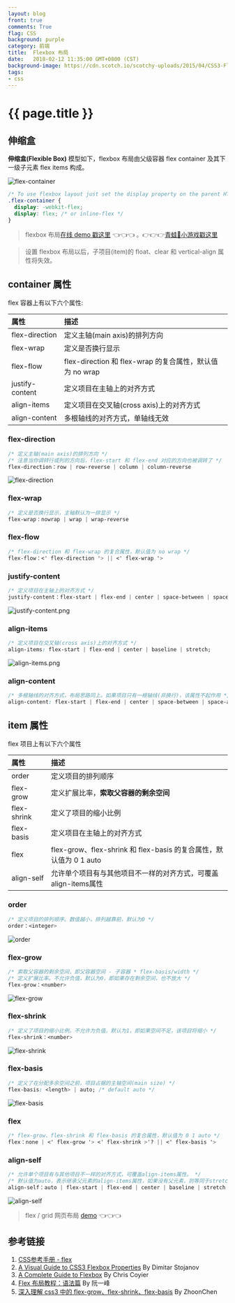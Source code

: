 ```yaml
---
layout: blog
front: true
comments: True
flag: CSS
background: purple
category: 前端
title:  Flexbox 布局
date:   2018-02-12 11:35:00 GMT+0800 (CST)
background-image: https://cdn.scotch.io/scotchy-uploads/2015/04/CSS3-Flexbox-Model.jpg
tags:
- css
---
```

# {{ page.title }}

## 伸缩盒

**伸缩盒(Flexible Box)** 模型如下，flexbox 布局由父级容器 flex container 及其下一级子元素 flex items 构成。

![flex-container](https://cdn.scotch.io/scotchy-uploads/2015/04/CSS3-Flexbox-Model.jpg)

```CSS
/* To use flexbox layout just set the display property on the parent HTML element */
.flex-container {
  display: -webkit-flex;
  display: flex; /* or inline-flex */
}
```

> flexbox 布局[在线 demo 戳这里](https://codepen.io/justd/full/yydezN/) 👈👈👈 。👉👉👉[青蛙🐸小游戏戳这里](https://flexboxfroggy.com/#zh-cn)

> 设置 flexbox 布局以后，子项目(item)的 float、clear 和 vertical-align 属性将失效。

## container 属性

flex 容器上有以下六个属性:

| 属性 | 描述 |
|:-------------|:------------------|
| flex-direction | 定义主轴(main axis)的排列方向 |
| flex-wrap | 定义是否换行显示 |
| flex-flow | flex-direction 和 flex-wrap 的复合属性，默认值为 no wrap |
| justify-content | 定义项目在主轴上的对齐方式 |
| align-items | 定义项目在交叉轴(cross axis)上的对齐方式 |
| align-content | 多根轴线的对齐方式，单轴线无效 |

### flex-direction

```CSS
/* 定义主轴(main axis)的排列方向 */
/* 注意当你调转行或列的方向后，flex-start 和 flex-end 对应的方向也被调转了 */
flex-direction：row | row-reverse | column | column-reverse
```

![flex-direction](https://css-tricks.com/wp-content/uploads/2013/04/flex-direction2.svg)

### flex-wrap

```CSS
/* 定义是否换行显示，主轴默认为一排显示 */
flex-wrap：nowrap | wrap | wrap-reverse
```

### flex-flow

```CSS
/* flex-direction 和 flex-wrap 的复合属性，默认值为 no wrap */
flex-flow：<' flex-direction '> || <' flex-wrap '>
```

### justify-content

```CSS
/* 定义项目在主轴上的对齐方式 */
justify-content：flex-start | flex-end | center | space-between | space-around | space-evenly
```

![justify-content.png](https://i.loli.net/2018/02/26/5a935bee75e7c.png)

### align-items

```CSS
/* 定义项目在交叉轴(cross axis)上的对齐方式 */
align-items: flex-start | flex-end | center | baseline | stretch;
```

![align-items.png](http://www.ruanyifeng.com/blogimg/asset/2015/bg2015071011.png)

### align-content

```CSS
/* 多根轴线的对齐方式，布局思路同上。如果项目只有一根轴线(非换行)，该属性不起作用 */
align-content: flex-start | flex-end | center | space-between | space-around | stretch;
```

## item 属性

flex 项目上有以下六个属性

| 属性 | 描述 |
|:-------------|:------------------|
| order | 定义项目的排列顺序 |
| flex-grow | 定义扩展比率，**索取父容器的剩余空间** |
| flex-shrink | 定义了项目的缩小比例 |
| flex-basis | 定义项目在主轴上的对齐方式 |
| flex | flex-grow、flex-shrink 和 flex-basis 的复合属性，默认值为 0 1 auto |
| align-self | 允许单个项目有与其他项目不一样的对齐方式，可覆盖align-items属性 |

### order

```CSS
/* 定义项目的排列顺序。数值越小，排列越靠前，默认为0 */
order：<integer>
```

![order](https://cdn.scotch.io/scotchy-uploads/2015/04/flexbox-order.jpg)

### flex-grow

```CSS
/* 索取父容器的剩余空间，即父容器空间 - 子容器 * flex-basis/width */
/* 定义扩展比率。不允许负值，默认为0，即如果存在剩余空间，也不放大 */
flex-grow：<number>
```

![flex-grow](https://cdn.scotch.io/scotchy-uploads/2015/04/flexbox-flex-grow-2.jpg)

### flex-shrink

```CSS
/* 定义了项目的缩小比例。不允许为负值，默认为1，即如果空间不足，该项目将缩小 */
flex-shrink：<number>
```

![flex-shrink](https://cdn.scotch.io/scotchy-uploads/2015/04/flexbox-flex-shrink.jpg)

### flex-basis

```CSS
/* 定义了在分配多余空间之前，项目占据的主轴空间(main size) */
flex-basis: <length> | auto; /* default auto */
```

![flex-basis](https://cdn.scotch.io/scotchy-uploads/2015/04/flexbox-flex-basis.jpg)

### flex

```CSS
/* flex-grow、flex-shrink 和 flex-basis 的复合属性，默认值为 0 1 auto */
flex：none | <' flex-grow '> <' flex-shrink >'? || <' flex-basis '>
```

### align-self

```CSS
/* 允许单个项目有与其他项目不一样的对齐方式，可覆盖align-items属性。 */
/* 默认值为auto，表示继承父元素的align-items属性，如果没有父元素，则等同于stretch */
align-self：auto | flex-start | flex-end | center | baseline | stretch
```

![align-self](https://cdn.scotch.io/scotchy-uploads/2015/04/flexbox-align-self.jpg)

> flex / grid 网页布局 [demo](https://demo.tutorialzine.com/2017/03/css-grid-vs-flexbox/) 👈👈👈

## 参考链接

1. [CSS参考手册 - flex](http://www.css88.com/book/css/properties/flex/index.htm)
1. [A Visual Guide to CSS3 Flexbox Properties](https://scotch.io/tutorials/a-visual-guide-to-css3-flexbox-properties#basics) By Dimitar Stojanov
1. [A Complete Guide to Flexbox](https://css-tricks.com/snippets/css/a-guide-to-flexbox/) By Chris Coyier
1. [Flex 布局教程：语法篇](http://www.ruanyifeng.com/blog/2015/07/flex-grammar.html) By 阮一峰
1. [深入理解 css3 中的 flex-grow、flex-shrink、flex-basis](https://zhoon.github.io/css3/2014/08/23/flex.html) By ZhoonChen